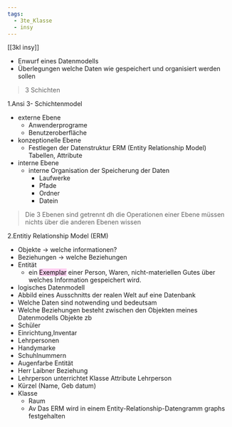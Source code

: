 ```yaml
---
tags:
  - 3te_Klasse
  - insy
---
```

[[3kl insy]]
- Enwurf eines Datenmodells
- Überlegungen welche Daten wie gespeichert und organisiert werden sollen 

> 3 Schichten 

1.Ansi 3- Schichtenmodel

- externe Ebene
	- Anwenderprograme
	- Benutzeroberfläche
- konzeptionelle Ebene 
	- Festlegen der Datenstruktur ERM (Entity Relationship Model) Tabellen, Attribute
- interne Ebene 
	- interne Organisation der Speicherung der Daten 
		- Laufwerke
		- Pfade
		- Ordner
		- Datein

> Die 3 Ebenen sind getrennt dh die Operationen einer Ebene müssen nichts über die anderen Ebenen wissen

2.Entitiy Relationship Model (ERM)
- Objekte → welche informationen?
- Beziehungen → welche Beziehungen
- Entität 
	- ein <mark style="background: #FFB8EBA6;">Exemplar</mark> einer Person, Waren, nicht-materiellen Gutes über welches Information gespeichert wird.
- logisches Datenmodell 
- Abbild eines Ausschnitts der realen Welt auf eine Datenbank 
- Welche Daten sind notwending und bedeutsam
- Welche Beziehungen besteht zwischen den Objekten meines Datenmodells
Objekte zb
- Schüler
- Einrichtung,Inventar
- Lehrpersonen 
- Handymarke
- Schuhlnummern
- Augenfarbe
Entität
- Herr Laibner 
Beziehung 
- Lehrperson unterrichtet Klasse 
Attribute Lehrperson
- Kürzel (Name, Geb datum)
- Klasse 
	- Raum 
	- Av
Das ERM wird in einem Entity-Relationship-Datengramm graphs festgehalten